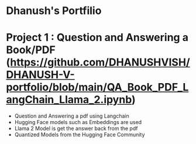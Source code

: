 # Dhanush's Portfilio

# Project 1 : Question and Answering a Book/PDF (https://github.com/DHANUSHVISH/DHANUSH-V-portfolio/blob/main/QA_Book_PDF_LangChain_Llama_2.ipynb)

* Question and Answering a pdf using Langchain
* Hugging Face models such as Embeddings are used
* Llama 2 Model is get the answer back from the pdf
* Quantized Models from the Hugging Face Community
